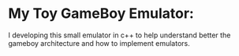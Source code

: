 # My Toy GameBoy Emulator:

I developing this small emulator in c++ to help understand better the gameboy
architecture and how to implement emulators.
